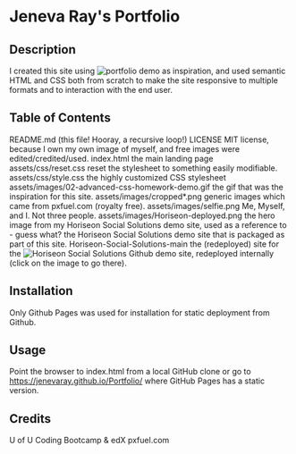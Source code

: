 # Jeneva Ray's Portfolio

## Description

I created this site using ![portfolio demo](./Assets/images/02-advanced-css-homework-demo.gif) as inspiration, and used semantic HTML and CSS both from scratch to make the site responsive to multiple formats and to interaction with the end user.

## Table of Contents

README.md           (this file!  Hooray, a recursive loop!)
LICENSE             MIT license, because I own my own image of myself, and free images were edited/credited/used.
index.html              the main landing page
assets/css/reset.css    reset the stylesheet to something easily modifiable.
assets/css/style.css    the highly customized CSS stylesheet
assets/images/02-advanced-css-homework-demo.gif the gif that was the inspiration for this site.
assets/images/cropped*.png  generic images which came from pxfuel.com (royalty free).
assets/images/selfie.png    Me, Myself, and I.  Not three people.
assets/images/Horiseon-deployed.png     the hero image from my Horiseon Social Solutions demo site, used as a reference to - guess what?  the Horiseon Social Solutions demo site that is packaged as part of this site.
Horiseon-Social-Solutions-main  the (redeployed) site for the ![Horiseon Social Solutions Github](https://github.com/JenevaRay/Horiseon-Social-Solutions) demo site, redeployed internally (click on the image to go there).

## Installation

Only Github Pages was used for installation for static deployment from Github.

## Usage

Point the browser to index.html from a local GitHub clone or go to https://jenevaray.github.io/Portfolio/ where GitHub Pages has a static version.

## Credits

U of U Coding Bootcamp & edX
pxfuel.com
